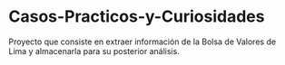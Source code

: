 # Casos-Practicos-y-Curiosidades
Proyecto que consiste en extraer información de la Bolsa de Valores de Lima y almacenarla para su posterior análisis.

